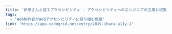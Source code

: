 ```yaml
---
title: '伊原さんと話すアクセシビリティ - アクセシビリティへのエンジニアの立場と現実 | CodeGrid'
tags:
  - 'Web制作者がWebアクセシビリティに取り組む価値'
link: 'https://app.codegrid.net/entry/2019-ihara-a11y-1'
---
```

